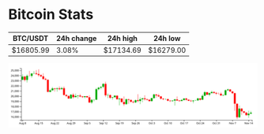 # Bitcoin Stats

BTC/USDT|24h change|24h high|24h low|
|---|---|---|---|
|$16805.99|3.08%|$17134.69|$16279.00|

<img src="./chart.svg">
